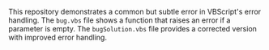 This repository demonstrates a common but subtle error in VBScript's error handling. The `bug.vbs` file shows a function that raises an error if a parameter is empty.  The `bugSolution.vbs` file provides a corrected version with improved error handling.